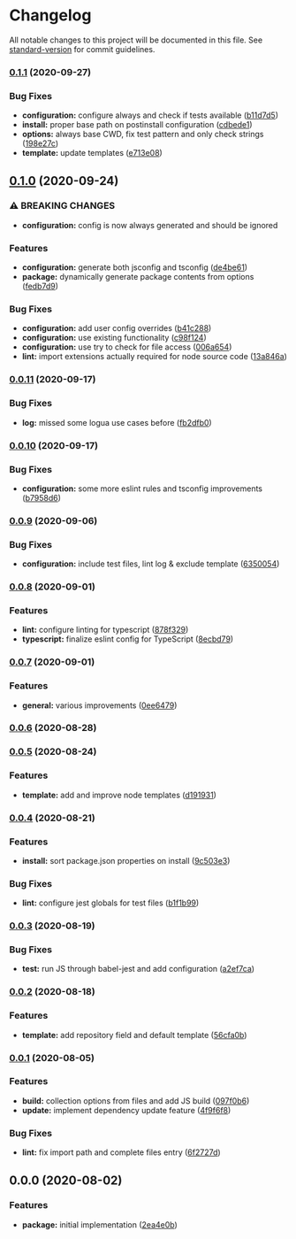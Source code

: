 # Changelog

All notable changes to this project will be documented in this file. See [standard-version](https://github.com/conventional-changelog/standard-version) for commit guidelines.

### [0.1.1](https://github.com/tobua/padua/compare/v0.1.0...v0.1.1) (2020-09-27)


### Bug Fixes

* **configuration:** configure always and check if tests available ([b11d7d5](https://github.com/tobua/padua/commit/b11d7d501b89ae7bdab8fff7e26e7b240e28af80))
* **install:** proper base path on postinstall configuration ([cdbede1](https://github.com/tobua/padua/commit/cdbede10a2befe920eadbc2fec646a38983f1e46))
* **options:** always base CWD, fix test pattern and only check strings ([198e27c](https://github.com/tobua/padua/commit/198e27cb022c93bc15715667289ca105aef450d0))
* **template:** update templates ([e713e08](https://github.com/tobua/padua/commit/e713e082ab7e30d3460c16a3d08b6eec6a127541))

## [0.1.0](https://github.com/tobua/padua/compare/v0.0.11...v0.1.0) (2020-09-24)


### ⚠ BREAKING CHANGES

* **configuration:** config is now always generated and should be ignored

### Features

* **configuration:** generate both jsconfig and tsconfig ([de4be61](https://github.com/tobua/padua/commit/de4be618261124e091310c602afce17a49f21ed9))
* **package:** dynamically generate package contents from options ([fedb7d9](https://github.com/tobua/padua/commit/fedb7d93f18b44dfc443fc39647b016428e2027f))


### Bug Fixes

* **configuration:** add user config overrides ([b41c288](https://github.com/tobua/padua/commit/b41c2881965f36617fff27189c9a6909c353999b))
* **configuration:** use existing functionality ([c98f124](https://github.com/tobua/padua/commit/c98f12496589e1b3e4fbec1a4cb0d47300dfb61c))
* **configuration:** use try to check for file access ([006a654](https://github.com/tobua/padua/commit/006a654cf77e51f2a8abd8b529e15b37fe8ffc5f))
* **lint:** import extensions actually required for node source code ([13a846a](https://github.com/tobua/padua/commit/13a846a0b54d7406040b1eb20f4a7d94674b51a0))

### [0.0.11](https://github.com/tobua/padua/compare/v0.0.10...v0.0.11) (2020-09-17)


### Bug Fixes

* **log:** missed some logua use cases before ([fb2dfb0](https://github.com/tobua/padua/commit/fb2dfb0222914c8e160429e46e51592c49d3b709))

### [0.0.10](https://github.com/tobua/padua/compare/v0.0.9...v0.0.10) (2020-09-17)


### Bug Fixes

* **configuration:** some more eslint rules and tsconfig improvements ([b7958d6](https://github.com/tobua/padua/commit/b7958d67e2e39cdd48b1dd8a336224192553248d))

### [0.0.9](https://github.com/tobua/padua/compare/v0.0.8...v0.0.9) (2020-09-06)


### Bug Fixes

* **configuration:** include test files, lint log & exclude template ([6350054](https://github.com/tobua/padua/commit/635005485d0c54728dba80afe1394919e43b46ea))

### [0.0.8](https://github.com/tobua/padua/compare/v0.0.7...v0.0.8) (2020-09-01)


### Features

* **lint:** configure linting for typescript ([878f329](https://github.com/tobua/padua/commit/878f329af72fdc017d50a4192b0afb29e17ec4a3))
* **typescript:** finalize eslint config for TypeScript ([8ecbd79](https://github.com/tobua/padua/commit/8ecbd797677fffceff935581e5432e2e98c81973))

### [0.0.7](https://github.com/tobua/padua/compare/v0.0.6...v0.0.7) (2020-09-01)


### Features

* **general:** various improvements ([0ee6479](https://github.com/tobua/padua/commit/0ee6479593c21f28552f87f68fb57bec6de6c30c))

### [0.0.6](https://github.com/tobua/padua/compare/v0.0.5...v0.0.6) (2020-08-28)

### [0.0.5](https://github.com/tobua/padua/compare/v0.0.4...v0.0.5) (2020-08-24)


### Features

* **template:** add and improve node templates ([d191931](https://github.com/tobua/padua/commit/d1919314e4f40dc06e844acd92cef5b2ceb5fa97))

### [0.0.4](https://github.com/tobua/padua/compare/v0.0.3...v0.0.4) (2020-08-21)


### Features

* **install:** sort package.json properties on install ([9c503e3](https://github.com/tobua/padua/commit/9c503e3dec4c7bcc7b2712d5d1a6ba218feaf54a))


### Bug Fixes

* **lint:** configure jest globals for test files ([b1f1b99](https://github.com/tobua/padua/commit/b1f1b993a1c4b95f334b864c8964569010d156ae))

### [0.0.3](https://github.com/tobua/padua/compare/v0.0.2...v0.0.3) (2020-08-19)


### Bug Fixes

* **test:** run JS through babel-jest and add configuration ([a2ef7ca](https://github.com/tobua/padua/commit/a2ef7ca545d896c8da6e511a51fc3a096efa87e9))

### [0.0.2](https://github.com/tobua/padua/compare/v0.0.1...v0.0.2) (2020-08-18)


### Features

* **template:** add repository field and default template ([56cfa0b](https://github.com/tobua/padua/commit/56cfa0bf8e49c7c28111f8a22ad2b0eee8793b9e))

### [0.0.1](https://github.com/tobua/padua/compare/v0.0.0...v0.0.1) (2020-08-05)


### Features

* **build:** collection options from files and add JS build ([097f0b6](https://github.com/tobua/padua/commit/097f0b6264196586a7f9851992cd73f5c0e2f4af))
* **update:** implement dependency update feature ([4f9f6f8](https://github.com/tobua/padua/commit/4f9f6f8206f3b1671ff5437ca0c44625b448e10d))


### Bug Fixes

* **lint:** fix import path and complete files entry ([6f2727d](https://github.com/tobua/padua/commit/6f2727d742c94e3e389f02f0f9d0a51809e3a9b9))

## 0.0.0 (2020-08-02)


### Features

* **package:** initial implementation ([2ea4e0b](https://github.com/tobua/padua/commit/2ea4e0b90abef1340c5e3b2dad77559552e1f2e1))
